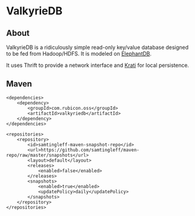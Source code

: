 # ValkyrieDB #

## About ##

ValkyrieDB is a ridiculously simple read-only key/value database designed to be fed from Hadoop/HDFS. It is modeled on [ElephantDB](https://github.com/nathanmarz/elephantdb "ElephantDB").

It uses Thrift to provide a network interface and [Krati](http://sna-projects.com/krati/ "Krati") for local persistence.

## Maven ##

    <dependencies>
        <dependency>
            <groupId>com.rubicon.oss</groupId>
            <artifactId>valkyriedb</artifactId>
        </dependency>
    </dependencies>

    <repositories>
        <repository>
            <id>samtingleff-maven-snapshot-repo</id>
            <url>https://github.com/samtingleff/maven-repo/raw/master/snapshots</url>
            <layout>default</layout>
            <releases>
                <enabled>false</enabled>
            </releases>
            <snapshots>
                <enabled>true</enabled>
                <updatePolicy>daily</updatePolicy>
            </snapshots>
        </repository>
    </repositories>
